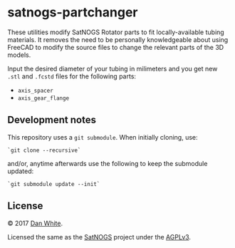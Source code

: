 # satnogs-partchanger

These utilities modify SatNOGS Rotator parts to fit locally-available tubing materials.  It removes the need to be personally knowledgeable about using FreeCAD to modify the source files to change the relevant parts of the 3D models.

Input the desired diameter of your tubing in milimeters and you get new `.stl` and `.fcstd` files for the following parts:

* `axis_spacer`
* `axis_gear_flange`


## Development notes

This repository uses a `git submodule`.  When initially cloning, use:

    `git clone --recursive`

and/or, anytime afterwards use the following to keep the submodule updated:

    `git submodule update --init`

## License

&copy; 2017 [Dan White](https://github.com/etihwnad).

Licensed the same as the [SatNOGS](https://satnogs.org) project under the [AGPLv3](LICENSE).
